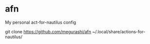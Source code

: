 # afn
My personal act-for-nautilus config

git clone https://github.com/megurashi/afn ~/.local/share/actions-for-nautilus/
